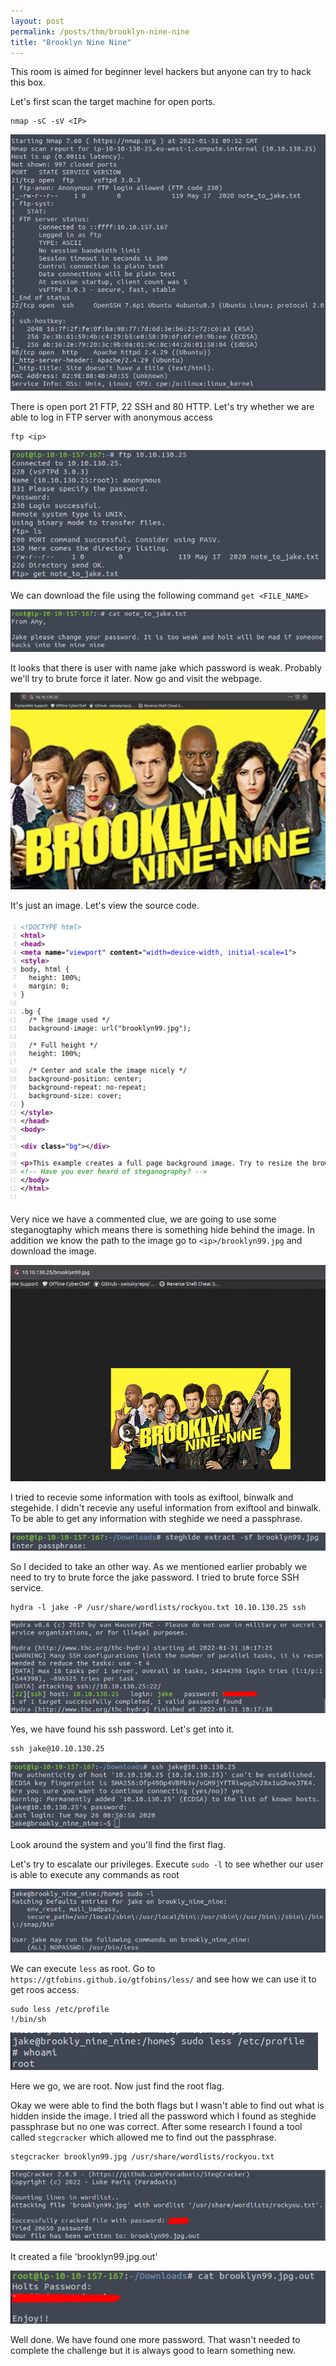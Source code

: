 ```yaml
---
layout: post
permalink: /posts/thm/brooklyn-nine-nine
title: "Brooklyn Nine Nine"
---
```


This room is aimed for beginner level hackers but anyone can try to hack this box. </br>

Let's first scan the target machine for open ports.

```
nmap -sC -sV <IP>
```

![nmap](/assets/images/thm/brooklyn-nine-nine/nmap.png)

There is open port 21 FTP, 22 SSH and 80 HTTP. Let's try whether we are able to log in FTP server with anonymous access

```
ftp <ip>
```

![ftp](/assets/images/thm/brooklyn-nine-nine/ftp.png)

We can download the file using the following command `get <FILE_NAME>`

![note-txt](/assets/images/thm/brooklyn-nine-nine/note-txt.png)

It looks that there is user with name jake which password is weak. Probably we'll try to brute force it later. Now go and visit the webpage.

![webpage](/assets/images/thm/brooklyn-nine-nine/webpage.png)

It's just an image. Let's view the source code.

![source](/assets/images/thm/brooklyn-nine-nine/source.png)

Very nice we have a commented clue, we are going to use some steganogtaphy which means there is something hide behind the image. In addition we know the path to the image go to `<ip>/brooklyn99.jpg` and download the image.

![image](/assets/images/thm/brooklyn-nine-nine/image.png)

I tried to recevie some information with tools as exiftool, binwalk and stegehide. I didn't recevie any useful information from exiftool and binwalk. To be able to get any information with steghide we need a passphrase.

![passphrase](/assets/images/thm/brooklyn-nine-nine/passphrase.png)

So I decided to take an other way. As we mentioned earlier probably we need to try to brute force the jake password. I tried to brute force SSH service.

```
hydra -l jake -P /usr/share/wordlists/rockyou.txt 10.10.130.25 ssh
```

![hydra](/assets/images/thm/brooklyn-nine-nine/hydra.png)

Yes, we have found his ssh password. Let's get into it.

```
ssh jake@10.10.130.25
```

![jake-ssh](/assets/images/thm/brooklyn-nine-nine/jake-ssh.png)

Look around the system and you'll find the first flag. </br>

Let's try to escalate our privileges. Execute `sudo -l` to see whether our user is able to execute any commands as root

![sudo-ls](/assets/images/thm/brooklyn-nine-nine/sudo-ls.png)

We can execute `less` as root. Go to `https://gtfobins.github.io/gtfobins/less/` and see how we can use it to get roos access.

```
sudo less /etc/profile
!/bin/sh
```

![root](/assets/images/thm/brooklyn-nine-nine/root.png)

Here we go, we are root. Now just find the root flag. </br>

Okay we were able to find the both flags but I wasn't able to find out what is hidden inside the image. I tried all the password which I found as steghide passphrase but no one was correct. After some research I found a tool called `stegcracker` which allowed me to find out the passphrase.

```
stegcracker brooklyn99.jpg /usr/share/wordlists/rockyou.txt
```

![stegcracker](/assets/images/thm/brooklyn-nine-nine/stegcracker.png)

It created a file 'brooklyn99.jpg.out'

![cat](/assets/images/thm/brooklyn-nine-nine/cat.png)

Well done. We have found one more password. That wasn't needed to complete the challenge but it is always good to learn something new.